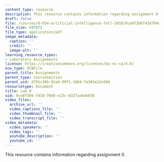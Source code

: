 ```yaml
---
content_type: resource
description: This resource contains information regarding assignment 0.
draft: false
file: /courses/6-034-artificial-intelligence-fall-2010/0ce8f3b6f43d7048e23c6327aa6eb036_MIT6_034F10_lab0.pdf
file_size: 697872
file_type: application/pdf
image_metadata:
  caption: ''
  credit: ''
  image-alt: ''
learning_resource_types:
- Laboratory Assignments
license: https://creativecommons.org/licenses/by-nc-sa/4.0/
ocw_type: OCWFile
parent_title: Assignments
parent_type: CourseSection
parent_uid: d791c36b-92a4-99f1-3db9-fe303e12e948
resourcetype: Document
title: Lab 0
uid: 0ce8f3b6-f43d-7048-e23c-6327aa6eb036
video_files:
  archive_url: ''
  video_captions_file: ''
  video_thumbnail_file: ''
  video_transcript_file: ''
video_metadata:
  video_speakers: ''
  video_tags: ''
  youtube_description: ''
  youtube_id: ''
---
```

This resource contains information regarding assignment 0.